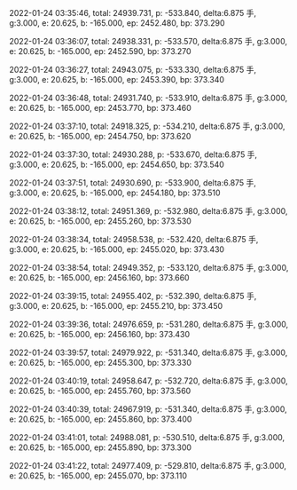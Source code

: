 2022-01-24 03:35:46, total: 24939.731, p: -533.840, delta:6.875 手, g:3.000, e: 20.625, b: -165.000, ep: 2452.480, bp: 373.290

2022-01-24 03:36:07, total: 24938.331, p: -533.570, delta:6.875 手, g:3.000, e: 20.625, b: -165.000, ep: 2452.590, bp: 373.270

2022-01-24 03:36:27, total: 24943.075, p: -533.330, delta:6.875 手, g:3.000, e: 20.625, b: -165.000, ep: 2453.390, bp: 373.340

2022-01-24 03:36:48, total: 24931.740, p: -533.910, delta:6.875 手, g:3.000, e: 20.625, b: -165.000, ep: 2453.770, bp: 373.460

2022-01-24 03:37:10, total: 24918.325, p: -534.210, delta:6.875 手, g:3.000, e: 20.625, b: -165.000, ep: 2454.750, bp: 373.620

2022-01-24 03:37:30, total: 24930.288, p: -533.670, delta:6.875 手, g:3.000, e: 20.625, b: -165.000, ep: 2454.650, bp: 373.540

2022-01-24 03:37:51, total: 24930.690, p: -533.900, delta:6.875 手, g:3.000, e: 20.625, b: -165.000, ep: 2454.180, bp: 373.510

2022-01-24 03:38:12, total: 24951.369, p: -532.980, delta:6.875 手, g:3.000, e: 20.625, b: -165.000, ep: 2455.260, bp: 373.530

2022-01-24 03:38:34, total: 24958.538, p: -532.420, delta:6.875 手, g:3.000, e: 20.625, b: -165.000, ep: 2455.020, bp: 373.430

2022-01-24 03:38:54, total: 24949.352, p: -533.120, delta:6.875 手, g:3.000, e: 20.625, b: -165.000, ep: 2456.160, bp: 373.660

2022-01-24 03:39:15, total: 24955.402, p: -532.390, delta:6.875 手, g:3.000, e: 20.625, b: -165.000, ep: 2455.210, bp: 373.450

2022-01-24 03:39:36, total: 24976.659, p: -531.280, delta:6.875 手, g:3.000, e: 20.625, b: -165.000, ep: 2456.160, bp: 373.430

2022-01-24 03:39:57, total: 24979.922, p: -531.340, delta:6.875 手, g:3.000, e: 20.625, b: -165.000, ep: 2455.300, bp: 373.330

2022-01-24 03:40:19, total: 24958.647, p: -532.720, delta:6.875 手, g:3.000, e: 20.625, b: -165.000, ep: 2455.760, bp: 373.560

2022-01-24 03:40:39, total: 24967.919, p: -531.340, delta:6.875 手, g:3.000, e: 20.625, b: -165.000, ep: 2455.860, bp: 373.400

2022-01-24 03:41:01, total: 24988.081, p: -530.510, delta:6.875 手, g:3.000, e: 20.625, b: -165.000, ep: 2455.890, bp: 373.300

2022-01-24 03:41:22, total: 24977.409, p: -529.810, delta:6.875 手, g:3.000, e: 20.625, b: -165.000, ep: 2455.070, bp: 373.110